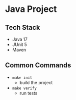 # Java Project

## Tech Stack
- Java 17
- JUnit 5
- Maven

## Common Commands
- `make init`
    - build the project
- `make verify`
    - run tests